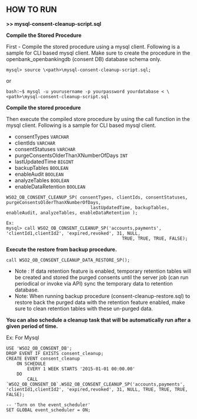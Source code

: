 ## **HOW TO RUN**

**>> mysql-consent-cleanup-script.sql**


**Compile the Stored Procedure**

First - Compile the stored procedure using a mysql client. Following is a sample for CLI based mysql client.
Make sure to create the procedure in the openbank_openbankingdb (consent DB) database schema only.

```
mysql> source \<path>\mysql-consent-cleanup-script.sql;
```
or
```
bash:~$ mysql -u yourusername -p yourpassword yourdatabase < \<path>\mysql-consent-cleanup-script.sql
```

**Compile the stored procedure**

Then execute the compiled store procedure by using the call function in the mysql client. Following is a sample for CLI based mysql client.

- consentTypes `VARCHAR`
- clientIds `VARCHAR`
- consentStatuses `VARCHAR`
- purgeConsentsOlderThanXNumberOfDays `INT`
- lastUpdatedTime `BIGINT`
- backupTables `BOOLEAN`
- enableAudit `BOOLEAN`
- analyzeTables `BOOLEAN`
- enableDataRetention `BOOLEAN`

```
WSO2_OB_CONSENT_CLEANUP_SP( consentTypes, clientIds, consentStatuses, purgeConsentsOlderThanXNumberOfDays, 
                                lastUpdatedTime, backupTables, enableAudit, analyzeTables, enableDataRetention );
```

```
Ex: 
mysql> call WSO2_OB_CONSENT_CLEANUP_SP('accounts,payments', 'clientId1,clientId2', 'expired,revoked', 31, NULL, 
                                            TRUE, TRUE, TRUE, FALSE);
```


**Execute the restore from backup procedure.**

```
call WSO2_OB_CONSENT_CLEANUP_DATA_RESTORE_SP();
```
- Note : If data retention feature is enabled, temporary retention tables will be created and stored the purged consents
  until the server job (can run periodical or invoke via API) sync the temporary data to retention database.
- Note: When running backup procedure (consent-cleanup-restore.sql) to restore back the purged data with the retention feature enabled, make sure to clean retention tables with these un-purged data.  

**You can also schedule a cleanup task that will be automatically run after a given period of time.**

Ex: For Mysql

```
USE 'WSO2_OB_CONSENT_DB';
DROP EVENT IF EXISTS consent_cleanup;
CREATE EVENT consent_cleanup
    ON SCHEDULE
        EVERY 1 WEEK STARTS '2015-01-01 00:00.00'
    DO
        CALL `WSO2_OB_CONSENT_DB`.WSO2_OB_CONSENT_CLEANUP_SP('accounts,payments', 'clientId1,clientId2', 'expired,revoked', 31, NULL, TRUE, TRUE, TRUE, FALSE);

-- 'Turn on the event_scheduler'
SET GLOBAL event_scheduler = ON;

```